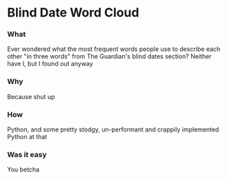 # Blind Date Word Cloud

### What

Ever wondered what the most frequent words people use to describe each other "in three words" from The Guardian's blind dates section? Neither have I, but I found out anyway

### Why

Because shut up

### How

Python, and some pretty stodgy, un-performant and crappily implemented Python at that

### Was it easy

You betcha
